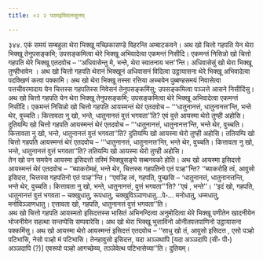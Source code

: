 ```yaml
---
title: ०२ २ पठमइसिदत्तसुत्तम्

---
```


३४४. एकं समयं सम्बहुला थेरा भिक्खू मच्छिकासण्डे विहरन्ति अम्बाटकवने। अथ खो चित्तो गहपति येन थेरा भिक्खू तेनुपसङ्कमि; उपसङ्कमित्वा थेरे भिक्खू अभिवादेत्वा एकमन्तं निसीदि। एकमन्तं निसिन्नो खो चित्तो गहपति थेरे भिक्खू एतदवोच – ‘‘अधिवासेन्तु मे, भन्ते, थेरा स्वातनाय भत्त’’न्ति। अधिवासेसुं खो थेरा भिक्खू तुण्हीभावेन । अथ खो चित्तो गहपति थेरानं भिक्खूनं अधिवासनं विदित्वा उट्ठायासना थेरे भिक्खू अभिवादेत्वा पदक्खिणं कत्वा पक्कामि। अथ खो थेरा भिक्खू तस्सा रत्तिया अच्चयेन पुब्बण्हसमयं निवासेत्वा पत्तचीवरमादाय येन चित्तस्स गहपतिस्स निवेसनं तेनुपसङ्कमिंसु; उपसङ्कमित्वा पञ्ञत्ते आसने निसीदिंसु।  
अथ खो चित्तो गहपति येन थेरा भिक्खू तेनुपसङ्कमि; उपसङ्कमित्वा थेरे भिक्खू अभिवादेत्वा एकमन्तं निसीदि। एकमन्तं निसिन्नो खो चित्तो गहपति आयस्मन्तं थेरं एतदवोच – ‘‘‘धातुनानत्तं, धातुनानत्त’न्ति, भन्ते थेर, वुच्चति। कित्तावता नु खो, भन्ते, धातुनानत्तं वुत्तं भगवता’’ति? एवं वुत्ते आयस्मा थेरो तुण्ही अहोसि। दुतियम्पि खो चित्तो गहपति आयस्मन्तं थेरं एतदवोच – ‘‘‘धातुनानत्तं, धातुनानत्त’न्ति, भन्ते थेर, वुच्चति। कित्तावता नु खो, भन्ते, धातुनानत्तं वुत्तं भगवता’’ति? दुतियम्पि खो आयस्मा थेरो तुण्ही अहोसि। ततियम्पि खो चित्तो गहपति आयस्मन्तं थेरं एतदवोच – ‘‘‘धातुनानत्तं, धातुनानत्त’न्ति, भन्ते थेर, वुच्चति। कित्तावता नु खो, भन्ते, धातुनानत्तं वुत्तं भगवता’’ति? ततियम्पि खो आयस्मा थेरो तुण्ही अहोसि।  
तेन खो पन समयेन आयस्मा इसिदत्तो तस्मिं भिक्खुसङ्घे सब्बनवको होति। अथ खो आयस्मा इसिदत्तो आयस्मन्तं थेरं एतदवोच – ‘‘ब्याकरोमहं, भन्ते थेर, चित्तस्स गहपतिनो एतं पञ्ह’’न्ति? ‘‘ब्याकरोहि त्वं, आवुसो इसिदत्त, चित्तस्स गहपतिनो एतं पञ्ह’’न्ति। ‘‘एवञ्हि त्वं, गहपति, पुच्छसि – ‘धातुनानत्तं, धातुनानत्तन्ति, भन्ते थेर, वुच्चति। कित्तावता नु खो, भन्ते, धातुनानत्तं, वुत्तं भगवता’’’ति? ‘‘एवं , भन्ते’’। ‘‘इदं खो, गहपति, धातुनानत्तं वुत्तं भगवता – चक्खुधातु, रूपधातु, चक्खुविञ्ञाणधातु…पे॰… मनोधातु, धम्मधातु, मनोविञ्ञाणधातु। एत्तावता खो, गहपति, धातुनानत्तं वुत्तं भगवता’’ति।  
अथ खो चित्तो गहपति आयस्मतो इसिदत्तस्स भासितं अभिनन्दित्वा अनुमोदित्वा थेरे भिक्खू पणीतेन खादनीयेन भोजनीयेन सहत्था सन्तप्पेसि सम्पवारेसि। अथ खो थेरा भिक्खू भुत्ताविनो ओनीतपत्तपाणिनो उट्ठायासना पक्कमिंसु। अथ खो आयस्मा थेरो आयस्मन्तं इसिदत्तं एतदवोच – ‘‘साधु खो तं, आवुसो इसिदत्त , एसो पञ्हो पटिभासि, नेसो पञ्हो मं पटिभासि। तेनहावुसो इसिदत्त, यदा अञ्ञथापि [यदा अञ्ञदापि (सी॰ पी॰) अञ्ञदापि (?)] एवरूपो पञ्हो आगच्छेय्य, तञ्ञेवेत्थ पटिभासेय्या’’ति। दुतियम्।  

